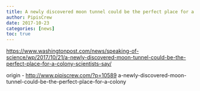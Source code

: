 ```yaml
---
title: A newly discovered moon tunnel could be the perfect place for a colony
author: PipisCrew
date: 2017-10-23
categories: [news]
toc: true
---
```


https://www.washingtonpost.com/news/speaking-of-science/wp/2017/10/21/a-newly-discovered-moon-tunnel-could-be-the-perfect-place-for-a-colony-scientists-say/

origin - http://www.pipiscrew.com/?p=10589 a-newly-discovered-moon-tunnel-could-be-the-perfect-place-for-a-colony
